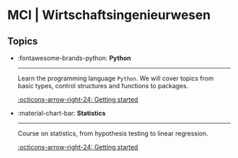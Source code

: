 # MCI | Wirtschaftsingenieurwesen


## Topics

<div class="grid cards" markdown>

- :fontawesome-brands-python: __Python__

    ---
    
    Learn the programming language `Python`. We will cover topics from basic 
    types, control structures and functions to packages.
    
    [:octicons-arrow-right-24: Getting started](/python)

- :material-chart-bar: __Statistics__

    ---
    
    Course on statistics, from hypothesis testing to linear regression.
    
    [:octicons-arrow-right-24: Getting started](/statistics)
</div>
